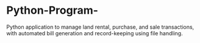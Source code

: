 # Python-Program-
Python application to manage land rental, purchase, and sale transactions, with automated bill generation and record-keeping using file handling.
